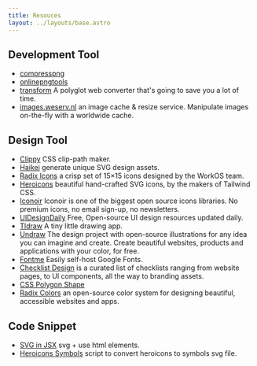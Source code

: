 ```yaml
---
title: Resouces
layout: ../layouts/base.astro
---
```


## Development Tool

- [compresspng](https://compresspng.com/)
- [onlinepngtools](https://onlinepngtools.com/resize-png)
- [transform](https://transform.tools/) A polyglot web converter that's going to save you a lot of time.
- [images.weserv.nl](https://images.weserv.nl/) an image cache & resize service. Manipulate images on-the-fly with a worldwide cache.

## Design Tool

- [Clippy](https://bennettfeely.com/clippy/) CSS clip-path maker.
- [Haikei](https://haikei.app/) generate unique SVG design assets.
- [Radix Icons](https://icons.modulz.app/) a crisp set of 15×15 icons designed by the WorkOS team.
- [Heroicons](https://heroicons.com/) beautiful hand-crafted SVG icons, by the makers of Tailwind CSS.
- [Iconoir](https://iconoir.com/) Iconoir is one of the biggest open source icons libraries. No premium icons, no email sign-up, no newsletters.
- [UIDesignDaily](https://www.uidesigndaily.com/) Free, Open-source UI design resources updated daily.
- [Tldraw](https://www.tldraw.com/) A tiny little drawing app.
- [Undraw](https://undraw.co/) The design project with open-source illustrations for any idea you can imagine and create. Create beautiful websites, products and applications with your color, for free.
- [Fontme](https://fontme.mapleleaf.dev/) Easily self-host Google Fonts.
- [Checklist Design](https://www.checklist.design/) is a curated list of checklists ranging from website pages, to UI components, all the way to branding assets.
- [CSS Polygon Shape](https://codepen.io/yuanchuan/full/QWGWXPz)
- [Radix Colors](https://www.radix-ui.com/colors) an open-source color system for designing beautiful, accessible websites and apps.

## Code Snippet

- [SVG in JSX](https://codesandbox.io/s/determined-taussig-hejr2?file=/index.html) svg + use html elements.
- [Heroicons Symbols](https://gist.github.com/mcansh/ade07941189286f4a0870bc35f9e8c20) script to convert heroicons to symbols svg file.
